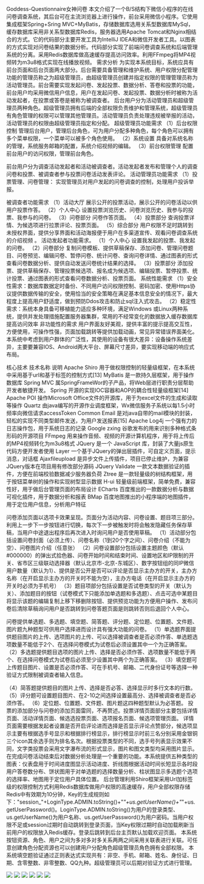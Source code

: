 Goddess-Questionnaire女神问卷
本文介绍了一个B/S结构下微信小程序的在线问卷调查系统，其后台可在主流浏览器上进行操作，前台采用微信小程序。它使用集成框架Spring+Sring MVC+MyBatis，存储数据库选用关系型数据库MySql，缓存数据库采用非关系型数据库Redis，服务器选用Apache Tomcat和Nginx相结合的方式。它的代码部分主要开发工具为IntelliJ IDEA和微信开发者工具。以图表的方式实现对问卷结果的数据分析。代码部分实现了前端问卷调查系统和后端管理系统的分离。采用Redis数据库做高速缓存提高访问效率。利用FFmpeg将MP4视频转为m3u8格式实现在线播放视频。
需求分析
	为实现本系统目标，系统应具有前台页面和后台页面两大部分。后台需要具备管理和维护系统、用户权限分配管理功能的管理员称之为超级管理员，由超级管理员创建并指定权限的管理管理员称为活动管理员。前台需要实现发起问卷、发起投票、数据分析、答卷和投票的功能，前台用户均采用微信用户信息，用户在发起问卷、发起投票、数据分析时被称为活动发起者，在投票或答卷是被称为被调查者。
后台用户分为活动管理员和超级管理员两种角色。超级管理员拥有后端的全部权限负责维护和管理系统，超级管理员有角色管理的权限可以管理其他管理员。活动管理员负责处理违规被举报的活动，活动管理员的权限由超级管理员指定和分配。
超级管理员功能需求
（1）后台权限控制
管理后台用户，管理后台角色，可为用户分配多种角色，每个角色可以拥有多个菜单权限，一个菜单可以被多个角色使用。
（2）系统设置
具备对系统名称的管理，系统服务邮箱的配置，系统介绍视频的编辑。
（3）前台权限管理
配置前台用户的访问权限，管理前台角色。

前台用户分为调查活动发起者和活动被调查者。活动发起者发布和管理个人的调查问卷和投票、被调查者参与投票问卷活动发表评论。
活动管理员功能需求
（1）投票管理、问卷管理：
实现管理员对用户发起的问卷调查的控制，处理用户投诉举报。

被调查者功能需求
（1）活动大厅
展示公开的投票活动，展示公开的问卷活动以供用户投票作答。
（2）个人中心
设置投票浏览历史、问卷浏览历史、我参与的投票、我参与的问卷。
（3）问卷部分
问卷作答页面。
（4）投票部分
查询投票详情、为候选项进行拉票评论、投票页面。
（5）综合部分
用户权限不足时跳转到未授权界面，提供分享界面和活动海报便于用户在多渠道宣传、观看问卷调查系统的介绍视频 。
活动发起者功能需求。
（1）个人中心
设置我发起的投票、我发起的问卷。
（2）问卷部分
复制问卷模板、提供草稿保存、添加问卷、管理问卷题目、问卷预览、编辑问卷、暂停问卷、统计问卷、查询问卷详情、通过图表的形式查看问卷数据分析、提供自动发送问卷统计结果的选择。
（3）投票部分
添加投票、提供草稿保存、管理投票候选项、报名成为候选项、编辑投票、暂停投票、统计投票、通过图表的形式查看问卷数据分析、投票页面。
系统性能需求
（1）安全性需求：数据库数据定时备份、不同用户访问权限控制、密码加密、使用Https协议提供数据传输的安全，使用恰当的安全策略在满足基本信息安全的情况下，最大程度上提高用户舒适度，做到预防Ddos攻击和防止sql注入式攻击。
（2）稳定性需求：系统本身具备可移植能力适应多种环境，满足Windows 或Linux两种系统，提供并发处理措施配置服务器集群，常用的不经常变化的数据放入缓存数据库提高访问效率
非功能性的需求
用户界面友好美观，提供丰富的提示提高交互性，方便使用，可操作性强，页面加载跳转等提供加载动画，常见异常错误界面美化。
本系统中考虑到用户群体的广泛性，其使用的设备有很大差异：设备操作系统差异，主要要兼容IOS、Android两大平台、屏幕尺寸差异，要实现移动端的响应式布局。

核心技术
技术名称	说明
Apache Shiro	用于做权限控制的轻量级框架，在本系统中采用基于url和基于标签的控制方式[13]
MyBatis	是一款持久层框架，用于操作数据库
Spring MVC	属SpringFrameWor的子产品，将Web层进行职责分层帮助开发者敏捷开发。
Spring	开源的实现IOC容器和AOP的耦合性轻量级框架[14]
Apache POI	操作Microsoft Office文件的开源库，用于为excel文件的生成和读取等操作
Quartz	由java编写的开源作业调度框架，Wx微信服务子系统以每1.5小时频率向微信请求accessToken
Common Email	是对java自带的mail模块的封装，轻松的实现不同类型邮件发送，为用户发送报表[15]
Apache Log4j	一个强有力的日志操作包，用于系统日志的记录
Google zxing	谷歌发布的用来识别多种格式条形码的开源项目
FFmpeg	用来操作音频、视频的开源计算机程序，用于将上传后的MP4视频转化为m3u8格式
JQuery	是一个 JavaScript 库，封装了大量js原生代码方便开发者使用
Layer	一个基于JQuery的弹出层插件，可自定义页面，提示消息，对话框
Ajaxfileupload	是异步文件上传插件，项目已停止维护，为兼容JQuery版本在项目用有修改部分源码
JQuery Validate	一款文本数据验证的插件，方便在前端校验数据减少服务器负荷
Ztree	是一款轻量级的树结构框架，用于按钮菜单树的操作和实现树型显示数据
H-ui	轻量级前端框架，简单免费，兼容性好，用于做后台管理页面的布局设计
ECharts	百度推出的一款数据分析与数据可视化插件，用于数据分析和报表
BMap	百度地图推出的小程序端的地图插件，用于定位用户信息，分析用户特征

问卷添加页面以选项卡效果呈现。页面分为活动内容、问卷设置、题目项三部分。利用上一步下一步按钮进行切换，每次下一步被触发时将会触发隐藏任务保存草稿，当用户中途退出程序后再次进入时询问用户是否使用草稿。
（1）活动部分包括设置问卷封面（必须上传）、问卷名称（1到20个字之间）、问卷介绍（不能为空）、问卷图片介绍（任意张）
（2）问卷设置部分包括设置主题颜色（默认#000000）的弹出式拾色器、问卷开始时间和结束时间、设置地区和IP限制的开关、省市区三级联动选择器（默认北京市-北京-东城区）、数字按钮组的同IP微信用户数量（默认为1）、提供是否公开是否可以评论是否显示主办方的开关，主办方名称（在开启显示主办方的开关时不能为空），主办方电话（在开启显示主办方的开关时必须为手机号）
（3）题目项部分包括设置是否试卷类型的开关（默认为关）、添加题目的按钮（试卷模式下只能添加单选题和多选题）、点击可选中某题目将显示该题的编辑复制上移下移删除按钮、提供预览功能为方便用户操作、发布问卷后清除草稿询问用户是否跳转到问卷答题页面是则跳转否则后退回个人中心。

问卷提供单选题、多选题、填空题、简答题、评分题、定位题、位置题、文件题、图片题九种题型可供用户选择进而设计具有强大功能的问卷。
（1）单选题界面提供题目图片的上传、选项图片的上传、可以选择被调查者是否必须作答、单选题选项数量不能低于2个、在选择问卷模式为试卷后必须设置其中一个为正确答案。
（2）多选题提供题目选项的图片上传、选择是否必须作答、选项数量不能低于两个、在选择问卷模式为试卷后必须至少设置其中两个为正确答案。
（3）填空题可上传题目图片、设置是否必须作答、可在手机号、邮箱、二代身份证号等选择一种验证方式限制被调查者输入信息。

（4）简答题提供题目的图片上传、选择是否必答、选择显示时多行文本的行数。
（5）评分题可设置题目图片、在2-10之间选择设置最高分、选择被调查者是否必须作答。
（6）定位题、位置题、文件题、图片题这四种题型默认为必答题。
投票的添加部分与问卷的添加页面雷同，不再赘述。投票详情页面部分主要包括详情页面、活动详情页面、候选选投票页面、选项报名页面、候选项管理页面。
详情页面需要根据发起者设置是否开启评论进而选择是否显示评论点赞部分，候选项显示主要有根据选手号显示和根据排行榜显示，排行榜显示时前三名分别采用金银铜三个icon其余选手则为排名名次。根据投票类型的不同，选手号列表显示效果不同，文字类投票会采用文字瀑布流的形式显示，图片和图文类型均采用图片显示。
在完成问卷活动结束后对数据分析处理是一个重要的功能。本系统提供五种类型的图表：仪表盘用于时间进度图显示活动进度、折线图根据活动时间长短显示各时段用户答卷数分布、饼状图用于对单选题的选择数量分析、柱状图显示多选题个选项的选择率、地图用于定位用户具体位置。
后台管理利用Shiro框架采用Url加标签级的权限控制方式利用Redis数据库做用户权限的高速缓存，用户全部权限存储Redis中有效期为10分钟，Key的生成规则如下："session_"+LoginType.ADMIN.toString()+"_"+us.getUserName()+"_"+us.getUserPassword()。LoginType.ADMIN.toString()为用户的登录类型、us.getUserName()为用户名称、us.getUserPassword()为用户密码。当用户权限不足或session过期时自动跳转到登录页面，当Key权限过期时自动加载刷新当前用户的权限放入Redis缓存。登录后跳转到后台主页默认加载欢迎页面。
本系统按钮资源、角色、用户之间为多对多对多关系两两之间采用关联表进行关联。可任意创建角色分配资源也可以创建用户分配角色超级管理员角色拥有全部权限。
本系统填空题验证通过正则表达式实现共有：非空、手机、邮箱、姓名、身份证、日期、含零整数、非零整数、QQ九种。超级管理员可以后期对验证方式进行管理。

![](https://github.com/failgoddess/Goddess-Questionnaire/blob/master/1.png)
![](https://github.com/failgoddess/Goddess-Questionnaire/blob/master/2.png)
![](https://github.com/failgoddess/Goddess-Questionnaire/blob/master/3.png)
![](https://github.com/failgoddess/Goddess-Questionnaire/blob/master/4.png)
![](https://github.com/failgoddess/Goddess-Questionnaire/blob/master/5.png)
![](https://github.com/failgoddess/Goddess-Questionnaire/blob/master/6.png)

